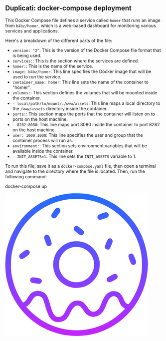## Duplicati: docker-compose deployment

This Docker Compose file defines a service called `homer` that runs an image from `b4bz/homer`, which is a web-based dashboard for monitoring various services and applications.

Here's a breakdown of the different parts of the file:

- `version: "2"`: This is the version of the Docker Compose file format that is being used.
- `services:`: This is the section where the services are defined.
- `homer:`: This is the name of the service.
- `image: b4bz/homer`: This line specifies the Docker image that will be used to run the service.
- `container_name: homer`: This line sets the name of the container to "homer".
- `volumes:`: This section defines the volumes that will be mounted inside the container.
- `- local/path/to/mount/:/www/assets`: This line maps a local directory to the `/www/assets` directory inside the container.
- `ports:`: This section maps the ports that the container will listen on to ports on the host machine.
- `- 8282:8080`: This line maps port 8080 inside the container to port 8282 on the host machine.
- `user: 1000:1000`: This line specifies the user and group that the container process will run as.
- `environment:`: This section sets environment variables that will be available inside the container.
- `- INIT_ASSETS=1`: This line sets the `INIT_ASSETS` variable to 1.

To run this file, save it as a `docker-compose.yaml` file, then open a terminal and navigate to the directory where the file is located. Then, run the following command:

docker-compose up

![homer](https://raw.githubusercontent.com//bastienwirtz/homer/main/public/logo.png)